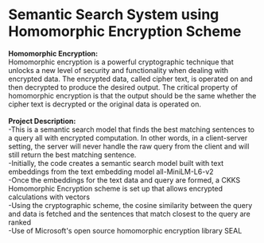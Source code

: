# Semantic Search System using Homomorphic Encryption Scheme
**Homomorphic Encryption:**
 <br /> Homomorphic encryption is a powerful cryptographic technique that unlocks a new level of security and functionality when dealing with encrypted data. The encrypted data, called cipher text, is operated on and then decrypted to produce the desired output. The critical property of homomorphic encryption is that the output should be the same whether the cipher text is decrypted or the original data is operated on.
<br /><br />**Project Description:**
 <br /> -This is a semantic search model that finds the best matching sentences to a query all with encrypted computation. In other words, in a client-server setting, the server will never handle the raw query from the client and will still return the best matching sentence.
 <br /> -Initially, the code creates a semantic search model built with text embeddings from the text embedding model all-MiniLM-L6-v2
 <br />  -Once the embeddings for the text data and query are formed, a CKKS Homomorphic Encryption scheme is set up that allows encrypted calculations with vectors
 <br /> -Using the cryptographic scheme, the cosine similarity between the query and data is fetched and the sentences that match closest to the query are ranked
 <br /> -Use of Microsoft's open source homomorphic encryption library SEAL
